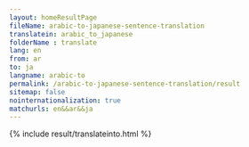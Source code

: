 ```yaml
---
layout: homeResultPage
fileName: arabic-to-japanese-sentence-translation
translatein: arabic_to_japanese
folderName : translate
lang: en
from: ar
to: ja
langname: arabic-to
permalink: /arabic-to-japanese-sentence-translation/result
sitemap: false
nointernationalization: true
matchurls: en&&ar&&ja
---
```

{% include result/translateinto.html %}

<script src="/js/result/translation.js" data-foldername="{{page.folderName}}" data-lang="{{page.lang}}"></script>
